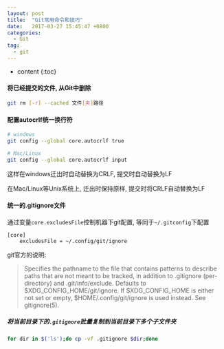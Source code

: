 ```yaml
---
layout: post
title:  "Git常用命令和技巧"
date:   2017-03-27 15:45:47 +0800
categories:
  - Git
tag:
  - git
---
```


* content
{:toc}

#### 将已经提交的文件, 从Git中删除
``` sh
git rm [-r] --cached 文件[夹]路径
```

#### 配置autocrlf统一换行符
``` sh
# windows
git config --global core.autocrlf true

# Mac/Linux
git config --global core.autocrlf input
```
这样在windows迁出时自动替换为CRLF, 提交时自动替换为LF

在Mac/Linux等Unix系统上, 迁出时保持原样, 提交时将CRLF自动替换为LF

#### 统一的.gitignore文件

通过变量`core.excludesFile`控制机器下git配置, 等同于`~/.gitconfig`下配置

``` config
[core]
	excludesFile = ~/.config/git/ignore
```

git官方的说明:
>Specifies the pathname to the file that contains patterns to describe paths that are not meant to be tracked, in addition to .gitignore (per-directory) and .git/info/exclude. Defaults to $XDG_CONFIG_HOME/git/ignore. If $XDG_CONFIG_HOME is either not set or empty, $HOME/.config/git/ignore is used instead. See gitignore(5).


##### 将当前目录下的`.gitignore`批量复制到当前目录下多个子文件夹
``` sh
for dir in $('ls');do cp -vf .gitignore $dir;done
```
